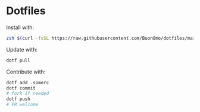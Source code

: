 # Dotfiles

Install with:

```zsh
zsh $(curl -fsSL https://raw.githubusercontent.com/BuonOmo/dotfiles/main/install.zsh)
```

Update with:

```zsh
dotf pull
```

Contribute with:

```zsh
dotf add .somerc
dotf commit
# fork if needed
dotf push
# PR welcome
```
